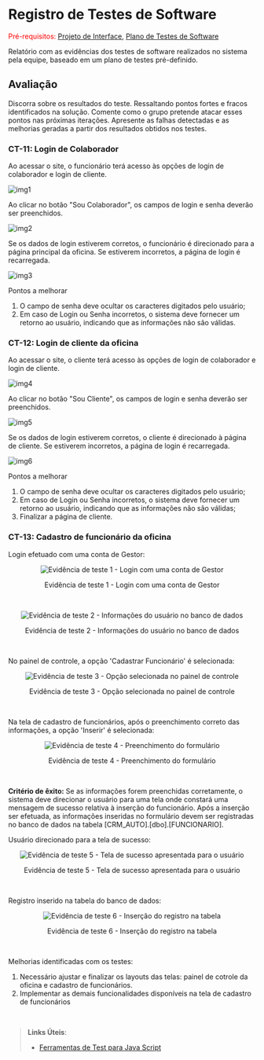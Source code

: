 # Registro de Testes de Software

<span style="color:red">Pré-requisitos: <a href="3-Projeto de Interface.md"> Projeto de Interface</a></span>, <a href="8-Plano de Testes de Software.md"> Plano de Testes de Software</a>

Relatório com as evidências dos testes de software realizados no sistema pela equipe, baseado em um plano de testes pré-definido.

## Avaliação

Discorra sobre os resultados do teste. Ressaltando pontos fortes e fracos identificados na solução. Comente como o grupo pretende atacar esses pontos nas próximas iterações. Apresente as falhas detectadas e as melhorias geradas a partir dos resultados obtidos nos testes.


### CT-11: Login de Colaborador

Ao acessar o site, o funcionário terá acesso às opções de login de colaborador e login de cliente. 

![img1](https://github.com/ICEI-PUC-Minas-PMV-ADS/pmv-ads-2022-1-e2-proj-int-t3-crm-auto/blob/main/docs/img/registro%20de%20testes/CT%2011/img1.png)

Ao clicar no botão "Sou Colaborador", os campos de login e senha deverão ser preenchidos.

![img2](https://github.com/ICEI-PUC-Minas-PMV-ADS/pmv-ads-2022-1-e2-proj-int-t3-crm-auto/blob/main/docs/img/registro%20de%20testes/CT%2011/img2.png)

Se os dados de login estiverem corretos, o funcionário é direcionado para a página principal da oficina. Se estiverem incorretos, a página de login é recarregada.

![img3](https://github.com/ICEI-PUC-Minas-PMV-ADS/pmv-ads-2022-1-e2-proj-int-t3-crm-auto/blob/main/docs/img/registro%20de%20testes/CT%2011/img3.png)

Pontos a melhorar

1) O campo de senha deve ocultar os caracteres digitados pelo usuário;
2) Em caso de Login ou Senha incorretos, o sistema deve fornecer um retorno ao usuário, indicando que as informações não são válidas.

### CT-12: Login de cliente da oficina

Ao acessar o site, o cliente terá acesso às opções de login de colaborador e login de cliente. 

![img4](https://github.com/ICEI-PUC-Minas-PMV-ADS/pmv-ads-2022-1-e2-proj-int-t3-crm-auto/blob/main/docs/img/registro%20de%20testes/CT%2012/img1.png)

Ao clicar no botão "Sou Cliente", os campos de login e senha deverão ser preenchidos.

![img5](https://github.com/ICEI-PUC-Minas-PMV-ADS/pmv-ads-2022-1-e2-proj-int-t3-crm-auto/blob/main/docs/img/registro%20de%20testes/CT%2012/img2.png)

Se os dados de login estiverem corretos, o cliente é direcionado à página de cliente. Se estiverem incorretos, a página de login é recarregada.

![img6](https://github.com/ICEI-PUC-Minas-PMV-ADS/pmv-ads-2022-1-e2-proj-int-t3-crm-auto/blob/main/docs/img/registro%20de%20testes/CT%2012/img3.png)

Pontos a melhorar

1) O campo de senha deve ocultar os caracteres digitados pelo usuário;
2) Em caso de Login ou Senha incorretos, o sistema deve fornecer um retorno ao usuário, indicando que as informações não são válidas;
3) Finalizar a página de cliente.

### CT-13: Cadastro de funcionário da oficina

Login efetuado com uma conta de Gestor:

<p align="center">
  <img src="https://raw.githubusercontent.com/ICEI-PUC-Minas-PMV-ADS/pmv-ads-2022-1-e2-proj-int-t3-crm-auto/main/docs/img/Evidencia1_CadastroFuncionario.png?raw=true" alt="Evidência de teste 1 - Login com uma conta de Gestor">
</p>
<p align="center">Evidência de teste 1 - Login com uma conta de Gestor</p>
<br/>

<p align="center">
  <img src="https://raw.githubusercontent.com/ICEI-PUC-Minas-PMV-ADS/pmv-ads-2022-1-e2-proj-int-t3-crm-auto/main/docs/img/Evidencia2_CadastroFuncionario.png?raw=true" alt="Evidência de teste 2 - Informações do usuário no banco de dados">
</p>
<p align="center">Evidência de teste 2 - Informações do usuário no banco de dados</p>
<br/>

No painel de controle, a opção 'Cadastrar Funcionário' é selecionada:

<p align="center">
  <img src="https://raw.githubusercontent.com/ICEI-PUC-Minas-PMV-ADS/pmv-ads-2022-1-e2-proj-int-t3-crm-auto/main/docs/img/Evidencia3_CadastroFuncionario.png?raw=true" alt="Evidência de teste 3 - Opção selecionada no painel de controle">
</p>
<p align="center">Evidência de teste 3 - Opção selecionada no painel de controle</p>
<br/>

Na tela de cadastro de funcionários, após o preenchimento correto das informações, a opção 'Inserir' é selecionada:

<p align="center">
  <img src="https://raw.githubusercontent.com/ICEI-PUC-Minas-PMV-ADS/pmv-ads-2022-1-e2-proj-int-t3-crm-auto/main/docs/img/Evidencia4_CadastroFuncionario.png?raw=true" alt="Evidência de teste 4 - Preenchimento do formulário">
</p>
<p align="center">Evidência de teste 4 - Preenchimento do formulário</p>
<br/>

**Critério de êxito:** Se as informações forem preenchidas corretamente, o sistema deve direcionar o usuário para uma tela onde constará uma mensagem de sucesso relativa à inserção do funcionário. Após a inserção ser efetuada, as informações inseridas no formulário devem ser registradas no banco de dados na tabela [CRM_AUTO].[dbo].[FUNCIONARIO].

Usuário direcionado para a tela de sucesso:

<p align="center">
  <img src="https://raw.githubusercontent.com/ICEI-PUC-Minas-PMV-ADS/pmv-ads-2022-1-e2-proj-int-t3-crm-auto/main/docs/img/Evidencia5_CadastroFuncionario.png?raw=true" alt="Evidência de teste 5 - Tela de sucesso apresentada para o usuário">
</p>
<p align="center">Evidência de teste 5 - Tela de sucesso apresentada para o usuário</p>
<br/>

Registro inserido na tabela do banco de dados:

<p align="center">
  <img src="https://raw.githubusercontent.com/ICEI-PUC-Minas-PMV-ADS/pmv-ads-2022-1-e2-proj-int-t3-crm-auto/main/docs/img/Evidencia6_CadastroFuncionario.png?raw=true" alt="Evidência de teste 6 - Inserção do registro na tabela">
</p>
<p align="center">Evidência de teste 6 - Inserção do registro na tabela</p>
<br/>

Melhorias identificadas com os testes:

1) Necessário ajustar e finalizar os layouts das telas: painel de cotrole da oficina e cadastro de funcionários.
2) Implementar as demais funcionalidades disponíveis na tela de cadastro de funcionários
<br/>



> **Links Úteis**:
> - [Ferramentas de Test para Java Script](https://geekflare.com/javascript-unit-testing/)
